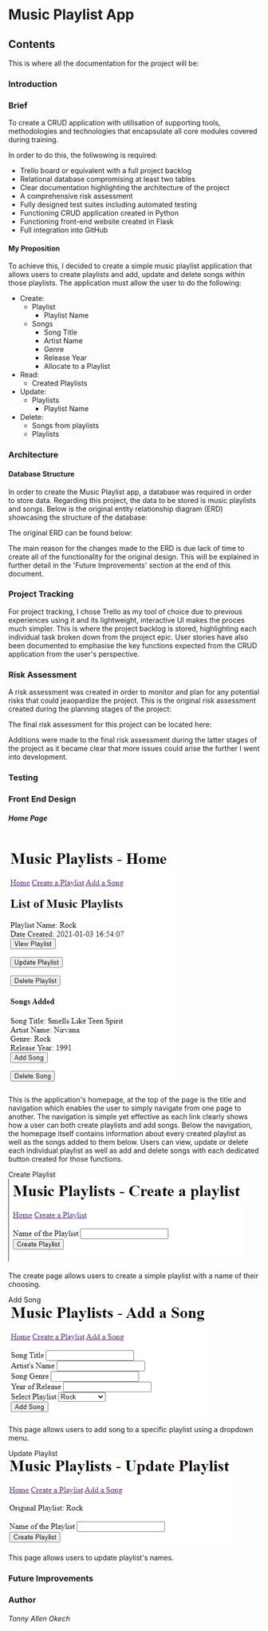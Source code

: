 # Music Playlist App

## Contents
This is where all the documentation for the project will be:

### Introduction
### Brief
To create a CRUD application with utilisation of supporting tools,
methodologies and technologies that encapsulate all core modules
covered during training.

In order to do this, the follwowing is required:
- Trello board or equivalent with a full project backlog 
- Relational database compromising at least two tables 
- Clear documentation highlighting the architecture of the project
- A comprehensive risk assessment
- Fully designed test suites including automated testing
- Functioning CRUD application created in Python
- Functioning front-end website created in Flask
- Full integration into GitHub

#### My Proposition
To achieve this, I decided to create a simple music playlist application that allows users to create playlists and add, update and delete songs within those playlists.
The application must allow the user to do the following:
- Create:
  - Playlist
    - Playlist Name
  - Songs
    - Song Title
    - Artist Name
    - Genre
    - Release Year
    - Allocate to a Playlist
- Read:
  - Created Playlists
- Update:
  - Playlists
    - Playlist Name
- Delete:
  - Songs from playlists
  - Playlists

### Architecture
#### Database Structure
In order to create the Music Playlist app, a database was required in order to store data. Regarding this project, the data to be stored is music playlists and songs. 
Below is the original entity relationship diagram (ERD) showcasing the structure of the database:

The original ERD can be found below:

The main reason for the changes made to the ERD is due lack of time to create all of the functionality for the original design. This will be explained in further detail in the 'Future Improvements' section at the end of this document.


### Project Tracking
For project tracking, I chose Trello as my tool of choice due to previous experiences using it and its lightweight, interactive UI makes the proces much simpler. This is where the project backlog is stored, highlighting each individual task broken down from the project epic. User stories have also been documented to emphasise the key functions expected from the CRUD application from the user's perspective.

### Risk Assessment
A risk assessment was created in order to monitor and plan for any potential risks that could jeaopardize the project. 
This is the original risk assessment created during the planning stages of the project:

The final risk assessment for this project can be located here:

Additions were made to the final risk assessment during the latter stages of the project as it became clear that more issues could arise the further I went into development.

### Testing

### Front End Design
##### Home Page
<br><br>
![home page](./documentation/home_page.PNG)
<br><br>
This is the application's homepage, at the top of the page is the title and navigation which enables the user to simply navigate from one page to another. The navigation is simple yet effective as each link clearly shows how a user can both create playlists and add songs. Below the navigation, the homepage itself contains information about every created playlist as well as the songs added to them below. Users can view, update or delete each individual playlist as well as add and delete songs with each dedicated button created for those functions.

Create Playlist
<br>
![create_page](./documentation/create_page.PNG)
<br><br>
The create page allows users to create a simple playlist with a name of their choosing.

Add Song
<br>
![add_song](./documentation/add_song.PNG)
<br><br>
This page allows users to add song to a specific playlist using a dropdown menu.

Update Playlist
<br>
![update playlist](./documentation/update_playlist.PNG)
<br><br>
This page allows users to update playlist's names.

### Future Improvements

### Author
###### Tonny Allen Okech
